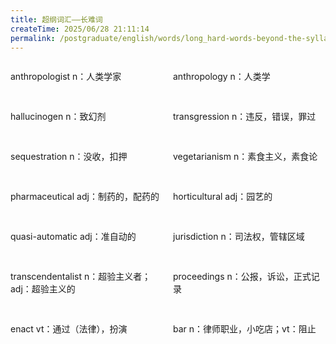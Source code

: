 ```yaml
---
title: 超纲词汇——长难词
createTime: 2025/06/28 21:11:14
permalink: /postgraduate/english/words/long_hard-words-beyond-the-syllabus/
---
```


<div class="word-list">

anthropologist  n：人类学家

anthropology    n：人类学

hallucinogen    n：致幻剂

transgression   n：违反，错误，罪过

sequestration   n：没收，扣押

vegetarianism   n：素食主义，素食论

pharmaceutical  adj：制药的，配药的

horticultural   adj：园艺的

quasi-automatic adj：准自动的

jurisdiction    n：司法权，管辖区域

transcendentalist   n：超验主义者；adj：超验主义的

proceedings n：公报，诉讼，正式记录

enact   vt：通过（法律），扮演

bar n：律师职业，小吃店；vt：阻止

</div>

<style>
.word-list {
  display: grid;
  grid-template-columns: 1fr 1fr; 
  gap: 1rem;
}
.word-list div {
  white-space: pre;
}
</style>